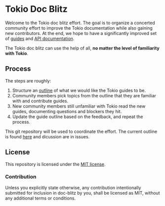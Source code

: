 # Tokio Doc Blitz

Welcome to the Tokio doc blitz effort. The goal is to organize a
concerted community effort to improve the Tokio documentation while also
gaining new contributors. At the end, we hope to have a significantly
improved set of [guides] and [API documentation][api].

The Tokio doc blitz can use the help of all, **no matter the level of
familiarity with Tokio**.

[guides]: https://tokio.rs/docs
[api]: http://docs.rs/tokio

## Process

The steps are roughly:

1) Structure an [outline] of what we would like the Tokio guides to be.
2) Community members pick topics from the outline that they are familiar
   with and contribute guides.
3) New community members still unfamiliar with Tokio read the new
   guides, documenting questions and blockers they hit.
4) Update the guide outline based on the feedback, and repeat the
   process.

This git repository will be used to coordinate the effort. The current
outline is found [here][outline] and dicussion are in issues.

[outline]: https://github.com/carllerche/doc-blitz/issues/7

## License

This repository is licensed under the [MIT license](LICENSE).

### Contribution

Unless you explicitly state otherwise, any contribution intentionally
submitted for inclusion in doc-blitz by you, shall be licensed as MIT,
without any additional terms or conditions.
